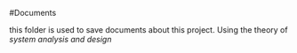 #Documents

this folder is used to save documents about this project. Using the theory of *system analysis and design*

